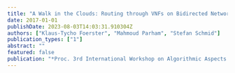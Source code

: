 ```yaml
---
title: "A Walk in the Clouds: Routing through VNFs on Bidirected Networks"
date: 2017-01-01
publishDate: 2023-08-03T14:03:31.910304Z
authors: ["Klaus-Tycho Foerster", "Mahmoud Parham", "Stefan Schmid"]
publication_types: ["1"]
abstract: ""
featured: false
publication: "*Proc. 3rd International Workshop on Algorithmic Aspects of Cloud Computing (ALGOCLOUD)*"
---
```



